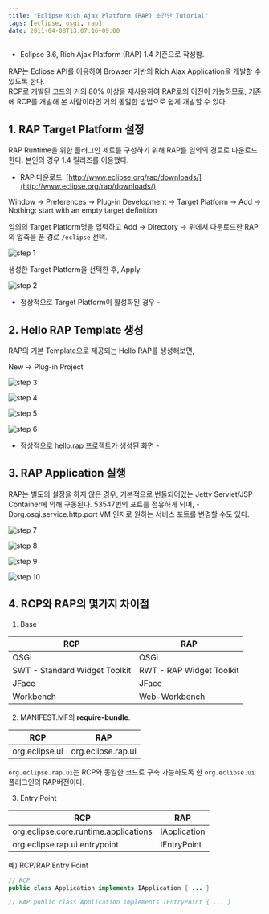 ```yaml
---
title: "Eclipse Rich Ajax Platform (RAP) 초간단 Tutorial"
tags: [eclipse, osgi, rap]
date: 2011-04-08T13:07:16+09:00
---
```


* Eclipse 3.6, Rich Ajax Platform (RAP) 1.4 기준으로 작성함.

RAP는 Eclipse API를 이용하여 Browser 기반의 Rich Ajax Application을 개발할 수 있도록 한다.  
RCP로 개발된 코드의 거의 80% 이상을 재사용하여 RAP로의 이전이 가능하므로, 기존에 RCP를 개발해 본 사람이라면 거의 동일한 방법으로 쉽게 개발할 수 있다.  
  

## 1. RAP Target Platform 설정
RAP Runtime을 위한 플러그인 세트를 구성하기 위해 RAP를 임의의 경로로 다운로드한다. 본인의 경우 1.4 릴리즈를 이용했다.  
- RAP 다운로드: [http://www.eclipse.org/rap/downloads/](http://www.eclipse.org/rap/downloads/)  
  
Window -> Preferences -> Plug-in Development -> Target Platform -> Add -> Nothing: start with an empty target definition  
  
임의의 Target Platform명을 입력하고 Add -> Directory -> 위에서 다운로드한 RAP의 압축을 푼 경로 `/eclipse` 선택.  

![step 1](/assets/image/2011-04-08-201104081142.jpg)
  
생성한 Target Platform을 선택한 후, Apply.

![step 2](/assets/image/2011-04-08-201104081219.jpg)
- 정상적으로 Target Platform이 활성화된 경우 -  
  

## 2. Hello RAP Template 생성
RAP의 기본 Template으로 제공되는 Hello RAP를 생성해보면,  
  
New -> Plug-in Project  

![step 3](/assets/image/2011-04-08-201104081229.jpg)
  
![step 4](/assets/image/2011-04-08-201104081230.jpg)
  
![step 5](/assets/image/2011-04-08-201104081231.jpg)
  
![step 6](/assets/image/2011-04-08-201104081233.jpg)
- 정상적으로 hello.rap 프로젝트가 생성된 화면 -  
  
  

## 3. RAP Application 실행
RAP는 별도의 설정을 하지 않은 경우, 기본적으로 번들되어있는 Jetty Servlet/JSP Container에 의해 구동된다. 53547번의 포트를 점유하게 되며, -Dorg.osgi.service.http.port VM 인자로 원하는 서비스 포트를 변경할 수도 있다.  
  
![step 7](/assets/image/2011-04-08-201104081249.jpg)
  
![step 8](/assets/image/2011-04-08-201104081238.jpg)
  
![step 9](/assets/image/2011-04-08-201104081241.jpg)
  
![step 10](/assets/image/2011-04-08-201104081244.jpg)
  
  

## 4. RCP와 RAP의 몇가지 차이점
1) Base  

| **RCP** | **RAP** |
|---------|---------|
| OSGi | OSGi |
| SWT - Standard Widget Toolkit | RWT - RAP Widget Toolkit |
| JFace | JFace |
| Workbench | Web-Workbench |

  
2) MANIFEST.MF의 **require-bundle**.  

| **RCP** | **RAP** |
|---------|---------|
| org.eclipse.ui | org.eclipse.rap.ui |

`org.eclipse.rap.ui`는 RCP와 동일한 코드로 구축 가능하도록 한 `org.eclipse.ui` 플러그인의 RAP버전이다.  
  
3) Entry Point  

| **RCP** | **RAP** |
|---------|---------|
| org.eclipse.core.runtime.applications | IApplication |
| org.eclipse.rap.ui.entrypoint | IEntryPoint |

  
예) RCP/RAP Entry Point  
```java
// RCP
public class Application implements IApplication { ... }

// RAP public class Application implements IEntryPoint { ... }
```
